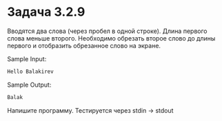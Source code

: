 # Задача 3.2.9

Вводятся два слова (через пробел в одной строке). Длина первого слова меньше второго. Необходимо обрезать второе слово до длины первого и отобразить обрезанное слово на экране.

Sample Input:

```python
Hello Balakirev
```

Sample Output:

```python
Balak
```

Напишите программу. Тестируется через stdin → stdout
